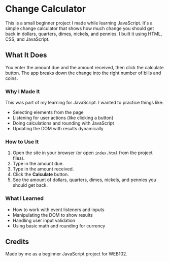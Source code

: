 
# Change Calculator

This is a small beginner project I made while learning JavaScript. It's a simple change calculator that shows how much change you should get back in dollars, quarters, dimes, nickels, and pennies. I built it using HTML, CSS, and JavaScript.

## What It Does

You enter the amount due and the amount received, then click the calculate button. The app breaks down the change into the right number of bills and coins.

### Why I Made It

This was part of my learning for JavaScript. I wanted to practice things like:

* Selecting elements from the page
* Listening for user actions (like clicking a button)
* Doing calculations and rounding with JavaScript
* Updating the DOM with results dynamically

### How to Use It

1. Open the site in your browser (or open `index.html` from the project files).
2. Type in the amount due.
3. Type in the amount received.
4. Click the **Calculate** button.
5. See the amount of dollars, quarters, dimes, nickels, and pennies you should get back.

### What I Learned

* How to work with event listeners and inputs
* Manipulating the DOM to show results
* Handling user input validation
* Using basic math and rounding for currency

## Credits

Made by me as a beginner JavaScript project for WEB102.
